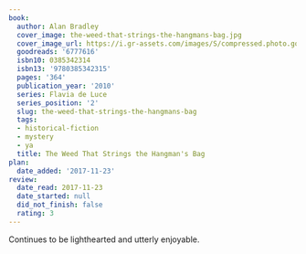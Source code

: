 ```yaml
---
book:
  author: Alan Bradley
  cover_image: the-weed-that-strings-the-hangmans-bag.jpg
  cover_image_url: https://i.gr-assets.com/images/S/compressed.photo.goodreads.com/books/1388266442l/6777616.jpg
  goodreads: '6777616'
  isbn10: 0385342314
  isbn13: '9780385342315'
  pages: '364'
  publication_year: '2010'
  series: Flavia de Luce
  series_position: '2'
  slug: the-weed-that-strings-the-hangmans-bag
  tags:
  - historical-fiction
  - mystery
  - ya
  title: The Weed That Strings the Hangman's Bag
plan:
  date_added: '2017-11-23'
review:
  date_read: 2017-11-23
  date_started: null
  did_not_finish: false
  rating: 3
---
```


Continues to be lighthearted and utterly enjoyable.

